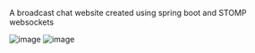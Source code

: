 A broadcast chat website created using spring boot and STOMP websockets

![image](https://github.com/user-attachments/assets/85c89499-7da3-4a07-91cf-7c700eef6e46)
![image](https://github.com/user-attachments/assets/76abd707-1741-4e5f-9d91-fe21d4e79f8c)
